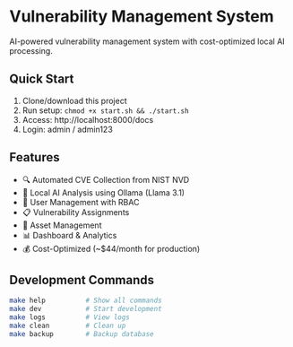# Vulnerability Management System

AI-powered vulnerability management system with cost-optimized local AI processing.

## Quick Start

1. Clone/download this project
2. Run setup: `chmod +x start.sh && ./start.sh`
3. Access: http://localhost:8000/docs
4. Login: admin / admin123

## Features

- 🔍 Automated CVE Collection from NIST NVD
- 🤖 Local AI Analysis using Ollama (Llama 3.1)
- 👥 User Management with RBAC
- 📋 Vulnerability Assignments
- 🏢 Asset Management
- 📊 Dashboard & Analytics
- 💰 Cost-Optimized (~$44/month for production)

## Development Commands

```bash
make help          # Show all commands
make dev           # Start development
make logs          # View logs
make clean         # Clean up
make backup        # Backup database